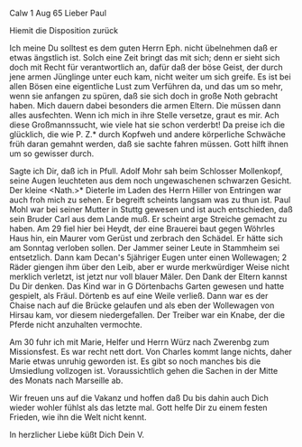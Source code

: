  Calw 1 Aug 65
Lieber Paul

Hiemit die Disposition zurück

Ich meine Du solltest es dem guten Herrn Eph. nicht übelnehmen daß er etwas ängstlich ist. Solch eine Zeit bringt das mit sich; denn er sieht sich doch mit Recht für verantwortlich an, dafür daß der böse Geist, der durch jene armen Jünglinge unter euch kam, nicht weiter um sich greife. Es ist bei allen Bösen eine eigentliche Lust zum Verführen da, und das um so mehr, wenn sie anfangen zu spüren, daß sie sich doch in große Noth gebracht haben. Mich dauern dabei besonders die armen Eltern. Die müssen dann alles ausfechten. Wenn ich mich in ihre Stelle versetze, graut es mir. Ach diese Großmannssucht, wie viele hat sie schon verderbt! Da preise ich die glücklich, die wie P. Z.<eller>* durch Kopfweh und andere körperliche Schwäche früh daran gemahnt werden, daß sie sachte fahren müssen. Gott hilft ihnen um so gewisser durch.

Sagte ich Dir, daß ich in Pfull. Adolf Mohr sah beim Schlosser Mollenkopf, seine Augen leuchteten aus dem noch ungewaschenen schwarzen Gesicht. Der kleine <Nath.>* Dieterle im Laden des Herrn Hiller von Entringen war auch froh mich zu sehen. Er begreift scheints langsam was zu thun ist. Paul Mohl war bei seiner Mutter in Stuttg gewesen und ist auch entschieden, daß sein Bruder Carl aus dem Lande muß. Er scheint arge Streiche gemacht zu haben. 
Am 29 fiel hier bei Heydt, der eine Brauerei baut gegen Wöhrles Haus hin, ein Maurer vom Gerüst und zerbrach den Schädel. Er hätte sich am Sonntag verloben sollen. Der Jammer seiner Leute in Stammheim sei entsetzlich. Dann kam Decan's 5jähriger Eugen unter einen Wollewagen; 2 Räder giengen ihm über den Leib, aber er wurde merkwürdiger Weise nicht merklich verletzt, ist jetzt nur voll blauer Mäler. Den Dank der Eltern kannst Du Dir denken. Das Kind war in G Dörtenbachs Garten gewesen und hatte gespielt, als Fräul. Dörtenb es auf eine Weile verließ. Dann war es der Chaise nach auf die Brücke gelaufen und als eben der Wollewagen von Hirsau kam, vor diesem niedergefallen. Der Treiber war ein Knabe, der die Pferde nicht anzuhalten vermochte.

Am 30 fuhr ich mit Marie, Helfer und Herrn Würz nach Zwerenbg zum Missionsfest. Es war recht nett dort. Von Charles kommt lange nichts, daher Marie etwas unruhig geworden ist. Es gibt so noch manches bis die Umsiedlung vollzogen ist. Voraussichtlich gehen die Sachen in der Mitte des Monats nach Marseille ab.

Wir freuen uns auf die Vakanz und hoffen daß Du bis dahin auch Dich wieder wohler fühlst als das letzte mal. Gott helfe Dir zu einem festen Frieden, wie ihn die Welt nicht kennt.

 In herzlicher Liebe küßt Dich
 Dein V.

